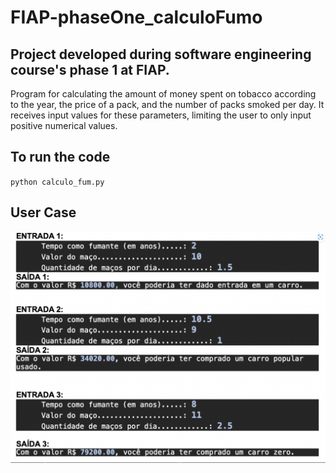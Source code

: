 # FIAP-phaseOne_calculoFumo

## Project developed during software engineering course's phase 1 at FIAP.

Program for calculating the amount of money spent on tobacco according to the year, the price of a pack, and the number of packs smoked per day. It receives input values for these parameters, limiting the user to only input positive numerical values.


## To run the code
`python calculo_fum.py`

## User Case
![Test Case](test/test_case.png)

